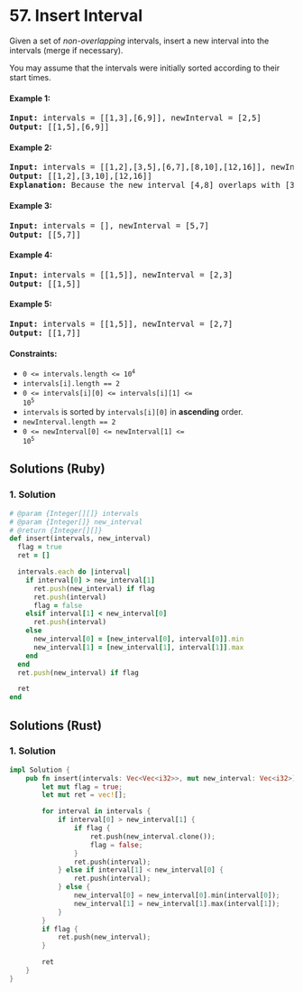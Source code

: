 # 57. Insert Interval
Given a set of *non-overlapping* intervals, insert a new interval into the intervals (merge if necessary).

You may assume that the intervals were initially sorted according to their start times.

#### Example 1:
<pre>
<strong>Input:</strong> intervals = [[1,3],[6,9]], newInterval = [2,5]
<strong>Output:</strong> [[1,5],[6,9]]
</pre>

#### Example 2:
<pre>
<strong>Input:</strong> intervals = [[1,2],[3,5],[6,7],[8,10],[12,16]], newInterval = [4,8]
<strong>Output:</strong> [[1,2],[3,10],[12,16]]
<strong>Explanation:</strong> Because the new interval [4,8] overlaps with [3,5],[6,7],[8,10].
</pre>

#### Example 3:
<pre>
<strong>Input:</strong> intervals = [], newInterval = [5,7]
<strong>Output:</strong> [[5,7]]
</pre>

#### Example 4:
<pre>
<strong>Input:</strong> intervals = [[1,5]], newInterval = [2,3]
<strong>Output:</strong> [[1,5]]
</pre>

#### Example 5:
<pre>
<strong>Input:</strong> intervals = [[1,5]], newInterval = [2,7]
<strong>Output:</strong> [[1,7]]
</pre>

#### Constraints:
* <code>0 <= intervals.length <= 10<sup>4</sup></code>
* `intervals[i].length == 2`
* <code>0 <= intervals[i][0] <= intervals[i][1] <= 10<sup>5</sup></code>
* `intervals` is sorted by `intervals[i][0]` in **ascending** order.
* `newInterval.length == 2`
* <code>0 <= newInterval[0] <= newInterval[1] <= 10<sup>5</sup></code>

## Solutions (Ruby)

### 1. Solution
```Ruby
# @param {Integer[][]} intervals
# @param {Integer[]} new_interval
# @return {Integer[][]}
def insert(intervals, new_interval)
  flag = true
  ret = []

  intervals.each do |interval|
    if interval[0] > new_interval[1]
      ret.push(new_interval) if flag
      ret.push(interval)
      flag = false
    elsif interval[1] < new_interval[0]
      ret.push(interval)
    else
      new_interval[0] = [new_interval[0], interval[0]].min
      new_interval[1] = [new_interval[1], interval[1]].max
    end
  end
  ret.push(new_interval) if flag

  ret
end
```

## Solutions (Rust)

### 1. Solution
```Rust
impl Solution {
    pub fn insert(intervals: Vec<Vec<i32>>, mut new_interval: Vec<i32>) -> Vec<Vec<i32>> {
        let mut flag = true;
        let mut ret = vec![];

        for interval in intervals {
            if interval[0] > new_interval[1] {
                if flag {
                    ret.push(new_interval.clone());
                    flag = false;
                }
                ret.push(interval);
            } else if interval[1] < new_interval[0] {
                ret.push(interval);
            } else {
                new_interval[0] = new_interval[0].min(interval[0]);
                new_interval[1] = new_interval[1].max(interval[1]);
            }
        }
        if flag {
            ret.push(new_interval);
        }

        ret
    }
}
```
